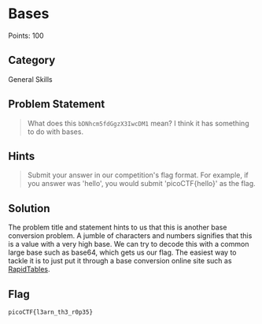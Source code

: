 # Bases
Points: 100
## Category
General Skills
## Problem Statement
> What does this `bDNhcm5fdGgzX3IwcDM1` mean? I think it has something to do with bases.
## Hints
> Submit your answer in our competition's flag format. For example, if you answer was 'hello', you would submit 'picoCTF{hello}' as the flag.
## Solution
The problem title and statement hints to us that this is another base conversion problem. A jumble of characters and numbers signifies that this is a value with a very high base. We can try to decode this with a common large base such as base64, which gets us our flag. The easiest way to tackle it is to just put it through a base conversion online site such as [RapidTables](https://www.rapidtables.com/convert/number/decimal-to-binary.html).
## Flag
`picoCTF{l3arn_th3_r0p35}`